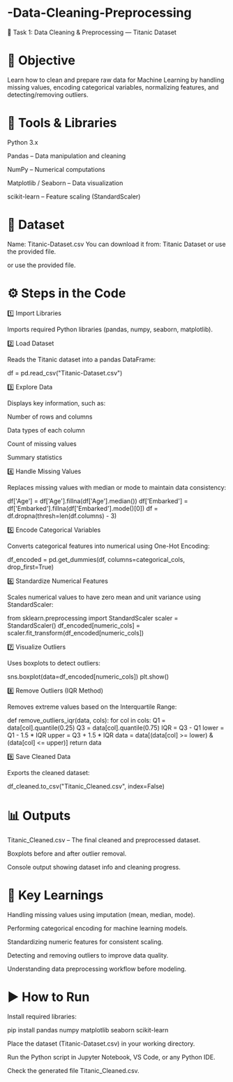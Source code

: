 # -Data-Cleaning-Preprocessing
🧹 Task 1: Data Cleaning & Preprocessing — Titanic Dataset
# 🎯 Objective

Learn how to clean and prepare raw data for Machine Learning by handling missing values, encoding categorical variables, normalizing features, and detecting/removing outliers.

# 🧰 Tools & Libraries

Python 3.x

Pandas – Data manipulation and cleaning

NumPy – Numerical computations

Matplotlib / Seaborn – Data visualization

scikit-learn – Feature scaling (StandardScaler)

# 📂 Dataset

Name: Titanic-Dataset.csv
You can download it from: Titanic Dataset
or use the provided file.

or use the provided file.

# ⚙️ Steps in the Code
1️⃣ Import Libraries

Imports required Python libraries (pandas, numpy, seaborn, matplotlib).

2️⃣ Load Dataset

Reads the Titanic dataset into a pandas DataFrame:

df = pd.read_csv("Titanic-Dataset.csv")

3️⃣ Explore Data

Displays key information, such as:

Number of rows and columns

Data types of each column

Count of missing values

Summary statistics

4️⃣ Handle Missing Values

Replaces missing values with median or mode to maintain data consistency:

df['Age'] = df['Age'].fillna(df['Age'].median())
df['Embarked'] = df['Embarked'].fillna(df['Embarked'].mode()[0])
df = df.dropna(thresh=len(df.columns) - 3)

5️⃣ Encode Categorical Variables

Converts categorical features into numerical using One-Hot Encoding:

df_encoded = pd.get_dummies(df, columns=categorical_cols, drop_first=True)

6️⃣ Standardize Numerical Features

Scales numerical values to have zero mean and unit variance using StandardScaler:

from sklearn.preprocessing import StandardScaler
scaler = StandardScaler()
df_encoded[numeric_cols] = scaler.fit_transform(df_encoded[numeric_cols])

7️⃣ Visualize Outliers

Uses boxplots to detect outliers:

sns.boxplot(data=df_encoded[numeric_cols])
plt.show()

8️⃣ Remove Outliers (IQR Method)

Removes extreme values based on the Interquartile Range:

def remove_outliers_iqr(data, cols):
    for col in cols:
        Q1 = data[col].quantile(0.25)
        Q3 = data[col].quantile(0.75)
        IQR = Q3 - Q1
        lower = Q1 - 1.5 * IQR
        upper = Q3 + 1.5 * IQR
        data = data[(data[col] >= lower) & (data[col] <= upper)]
    return data

9️⃣ Save Cleaned Data

Exports the cleaned dataset:

df_cleaned.to_csv("Titanic_Cleaned.csv", index=False)

# 📊 Outputs

Titanic_Cleaned.csv – The final cleaned and preprocessed dataset.

Boxplots before and after outlier removal.

Console output showing dataset info and cleaning progress.

# 🧠 Key Learnings

Handling missing values using imputation (mean, median, mode).

Performing categorical encoding for machine learning models.

Standardizing numeric features for consistent scaling.

Detecting and removing outliers to improve data quality.

Understanding data preprocessing workflow before modeling.

# ▶️ How to Run

Install required libraries:

pip install pandas numpy matplotlib seaborn scikit-learn


Place the dataset (Titanic-Dataset.csv) in your working directory.

Run the Python script in Jupyter Notebook, VS Code, or any Python IDE.

Check the generated file Titanic_Cleaned.csv.
